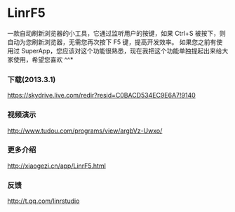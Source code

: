 # LinrF5
一款自动刷新浏览器的小工具，它通过监听用户的按键，如果 Ctrl+S 被按下，则自动为您刷新浏览器，无需您再次按下 F5 键，提高开发效率。
如果您之前有使用过 SuperApp，您应该对这个功能很熟悉，现在我把这个功能单独提起出来给大家使用，希望您喜欢 ^^*

### 下载(2013.3.1)
https://skydrive.live.com/redir?resid=C0BACD534EC9E6A7!9140

### 视频演示
http://www.tudou.com/programs/view/argbVz-Uwxo/

### 更多介绍
http://xiaogezi.cn/app/LinrF5.html

### 反馈
http://t.qq.com/linrstudio
